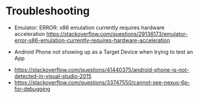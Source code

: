 # Troubleshooting

* Emulator: ERROR: x86 emulation currently requires hardware acceleration
https://stackoverflow.com/questions/29136173/emulator-error-x86-emulation-currently-requires-hardware-acceleration

* Android Phone not showing up as a Target Device when trying to test an App
- https://stackoverflow.com/questions/41440375/android-phone-is-not-detected-in-visual-studio-2015
- https://stackoverflow.com/questions/33747550/cannot-see-nexus-6p-for-debugging